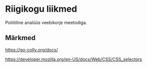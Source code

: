 # Riigikogu liikmed

Poliitiline analüüs veebikorje meetodiga.

## Märkmed

https://go-colly.org/docs/

https://developer.mozilla.org/en-US/docs/Web/CSS/CSS_selectors